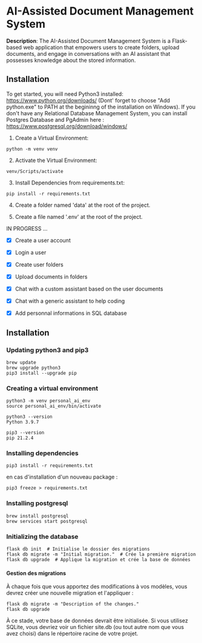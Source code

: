 # AI-Assisted Document Management System

**Description**: The AI-Assisted Document Management System is a Flask-based web application that empowers users to create folders, upload documents, and engage in conversations with an AI assistant that possesses knowledge about the stored information.

## Installation

To get started, you will need Python3 installed: https://www.python.org/downloads/ 
(Dont' forget to choose "Add python.exe" to PATH at the begininng of the installation on Windows).
If you don't have any Relational Database Management System, you can install Postgres Database and PgAdmin here : https://www.postgresql.org/download/windows/ 

1. Create a Virtual Environment: 
```
python -m venv venv
```

2. Activate the Virtual Environment:
```
venv/Scripts/activate 
```

3. Install Dependencies from requirements.txt:

```
pip install -r requirements.txt
```

4. Create a folder named 'data' at the root of the project.

5. Create a file named '.env' at the root of the project.

IN PROGRESS ...



- [x] Create a user account
- [x] Login a user
- [x] Create user folders
- [X] Upload documents in folders
- [X] Chat with a custom assistant based on the user documents
- [X] Chat with a generic assistant to help coding
- [X] Add personnal informations in SQL database


## Installation

### Updating python3 and pip3
```
brew update
brew upgrade python3
pip3 install --upgrade pip
```

### Creating a virtual environment
```
python3 -m venv personal_ai_env
source personal_ai_env/bin/activate

python3 --version 
Python 3.9.7

pip3 --version
pip 21.2.4 
```

### Installing dependencies
```
pip3 install -r requirements.txt
```

en cas d'installation d'un nouveau package : 

```
pip3 freeze > requirements.txt
```

### Installing postgresql

```
brew install postgresql 
brew services start postgresql

```



### Initializing the database

```
flask db init  # Initialise le dossier des migrations
flask db migrate -m "Initial migration."  # Crée la première migration
flask db upgrade  # Applique la migration et crée la base de données
```

#### Gestion des migrations

À chaque fois que vous apportez des modifications à vos modèles, vous devrez créer une nouvelle migration et l'appliquer :
```
flask db migrate -m "Description of the changes."
flask db upgrade
```
À ce stade, votre base de données devrait être initialisée. Si vous utilisez SQLite, vous devriez voir un fichier site.db (ou tout autre nom que vous avez choisi) dans le répertoire racine de votre projet.

